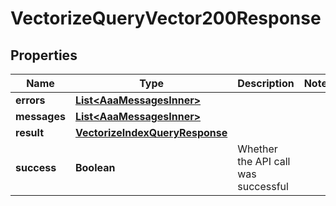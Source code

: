 

# VectorizeQueryVector200Response


## Properties

| Name | Type | Description | Notes |
|------------ | ------------- | ------------- | -------------|
|**errors** | [**List&lt;AaaMessagesInner&gt;**](AaaMessagesInner.md) |  |  |
|**messages** | [**List&lt;AaaMessagesInner&gt;**](AaaMessagesInner.md) |  |  |
|**result** | [**VectorizeIndexQueryResponse**](VectorizeIndexQueryResponse.md) |  |  |
|**success** | **Boolean** | Whether the API call was successful |  |



